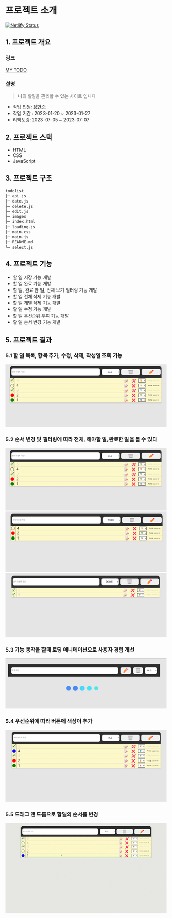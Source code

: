 # 프로젝트 소개
[![Netlify Status](https://api.netlify.com/api/v1/badges/9ec7909a-ce0e-4741-9311-5f056733c261/deploy-status)](https://app.netlify.com/sites/zesty-croquembouche-345c5a/deploys)
## 1. 프로젝트 개요
### 링크
[MY TODO](https://zesty-croquembouche-345c5a.netlify.app/)

### 설명
> 나의 할일을 관리할 수 있는 사이트 입니다

- 작업 인원: [장현준](https://github.com/hyeon17)
- 작업 기간 : 2023-01-20 ~ 2023-01-27
- 리팩토링: 2023-07-05 ~ 2023-07-07

## 2. 프로젝트 스택
- HTML
- CSS
- JavaScript

## 3. 프로젝트 구조
```
todolist
├─ api.js
├─ date.js
├─ delete.js
├─ edit.js
├─ images
├─ index.html
├─ loading.js
├─ main.css
├─ main.js
├─ README.md
└─ select.js
```
## 4. 프로젝트 기능
- 할 일 저장 기능 개발
- 할 일 완료 기능 개발
- 할 일, 완료 한 일, 전체 보기 필터링 기능 개발
- 할 일 전체 삭제 기능 개발
- 할 일 개별 삭제 기능 개발
- 할 일 수정 기능 개발
- 할 일 우선순위 부여 기능 개발
- 할 일 순서 변경 기능 개발
## 5. 프로젝트 결과
### 5.1 할 일 목록, 항목 추가, 수정, 삭제, 작성일 조회 가능
![](/images/main.png)

### 5.2 순서 변경 및 필터링에 따라 전체, 해야할 일,완료한 일을 볼 수 있다
![](/images/main.png)
![](/images/3.png)
![](/images/4.png)

### 5.3 기능 동작을 할때 로딩 애니메이션으로 사용자 경험 개선
![](/images/5.png)

### 5.4 우선순위에 따라 버튼에 색상이 추가
![](/images/1.png)

### 5.5 드래그 앤 드롭으로 할일의 순서를 변경
![](/images/swap.gif)
